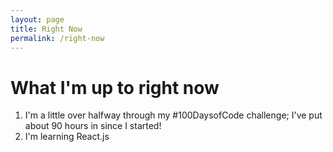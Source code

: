 ```yaml
---
layout: page
title: Right Now
permalink: /right-now
---
```


# What I'm up to right now

1. I'm a little over halfway through my #100DaysofCode challenge; I've put about 90 hours in since I started!
2. I'm learning React.js

<style>
  .wrapper {
    max-width: 46em;
  }
</style>